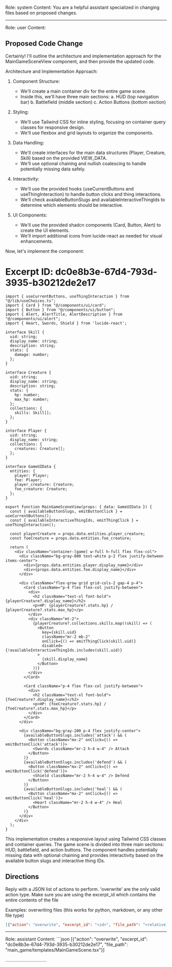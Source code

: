 Role: system
Content: You are a helpful assistant specialized in changing files based on proposed changes.
__________________
Role: user
Content: 
## Proposed Code Change
Certainly! I'll outline the architecture and implementation approach for the MainGameSceneView component, and then provide the updated code.

Architecture and Implementation Approach:

1. Component Structure:
   - We'll create a main container div for the entire game scene.
   - Inside this, we'll have three main sections:
     a. HUD (top navigation bar)
     b. Battlefield (middle section)
     c. Action Buttons (bottom section)

2. Styling:
   - We'll use Tailwind CSS for inline styling, focusing on container query classes for responsive design.
   - We'll use flexbox and grid layouts to organize the components.

3. Data Handling:
   - We'll create interfaces for the main data structures (Player, Creature, Skill) based on the provided VIEW_DATA.
   - We'll use optional chaining and nullish coalescing to handle potentially missing data safely.

4. Interactivity:
   - We'll use the provided hooks (useCurrentButtons and useThingInteraction) to handle button clicks and thing interactions.
   - We'll check availableButtonSlugs and availableInteractiveThingIds to determine which elements should be interactive.

5. UI Components:
   - We'll use the provided shadcn components (Card, Button, Alert) to create the UI elements.
   - We'll import additional icons from lucide-react as needed for visual enhancements.

Now, let's implement the component:

# Excerpt ID: dc0e8b3e-67d4-793d-3935-b30212de2e17
```tsx main_game/templates/MainGameScene.tsx
import { useCurrentButtons, useThingInteraction } from "@/lib/useChoices.ts";
import { Card } from "@/components/ui/card";
import { Button } from "@/components/ui/button";
import { Alert, AlertTitle, AlertDescription } from "@/components/ui/alert";
import { Heart, Swords, Shield } from 'lucide-react';

interface Skill {
  uid: string;
  display_name: string;
  description: string;
  stats: {
    damage: number;
  };
}

interface Creature {
  uid: string;
  display_name: string;
  description: string;
  stats: {
    hp: number;
    max_hp: number;
  };
  collections: {
    skills: Skill[];
  };
}

interface Player {
  uid: string;
  display_name: string;
  collections: {
    creatures: Creature[];
  };
}

interface GameUIData {
  entities: {
    player: Player;
    foe: Player;
    player_creature: Creature;
    foe_creature: Creature;
  };
}

export function MainGameSceneView(props: { data: GameUIData }) {
  const { availableButtonSlugs, emitButtonClick } = useCurrentButtons();
  const { availableInteractiveThingIds, emitThingClick } = useThingInteraction();

  const playerCreature = props.data.entities.player_creature;
  const foeCreature = props.data.entities.foe_creature;

  return (
    <div className="container-[game] w-full h-full flex flex-col">
      <div className="bg-gray-800 text-white p-2 flex justify-between items-center">
        <div>{props.data.entities.player.display_name}</div>
        <div>{props.data.entities.foe.display_name}</div>
      </div>

      <div className="flex-grow grid grid-cols-2 gap-4 p-4">
        <Card className="p-4 flex flex-col justify-between">
          <div>
            <h2 className="text-xl font-bold">{playerCreature?.display_name}</h2>
            <p>HP: {playerCreature?.stats.hp} / {playerCreature?.stats.max_hp}</p>
          </div>
          <div className="mt-2">
            {playerCreature?.collections.skills.map((skill) => (
              <Button
                key={skill.uid}
                className="mr-2 mb-2"
                onClick={() => emitThingClick(skill.uid)}
                disabled={!availableInteractiveThingIds.includes(skill.uid)}
              >
                {skill.display_name}
              </Button>
            ))}
          </div>
        </Card>

        <Card className="p-4 flex flex-col justify-between">
          <div>
            <h2 className="text-xl font-bold">{foeCreature?.display_name}</h2>
            <p>HP: {foeCreature?.stats.hp} / {foeCreature?.stats.max_hp}</p>
          </div>
        </Card>
      </div>

      <div className="bg-gray-200 p-4 flex justify-center">
        {availableButtonSlugs.includes('attack') && (
          <Button className="mx-2" onClick={() => emitButtonClick('attack')}>
            <Swords className="mr-2 h-4 w-4" /> Attack
          </Button>
        )}
        {availableButtonSlugs.includes('defend') && (
          <Button className="mx-2" onClick={() => emitButtonClick('defend')}>
            <Shield className="mr-2 h-4 w-4" /> Defend
          </Button>
        )}
        {availableButtonSlugs.includes('heal') && (
          <Button className="mx-2" onClick={() => emitButtonClick('heal')}>
            <Heart className="mr-2 h-4 w-4" /> Heal
          </Button>
        )}
      </div>
    </div>
  );
}
```

This implementation creates a responsive layout using Tailwind CSS classes and container queries. The game scene is divided into three main sections: HUD, battlefield, and action buttons. The component handles potentially missing data with optional chaining and provides interactivity based on the available button slugs and interactive thing IDs.

## Directions
Reply with a JSON list of actions to perform. 'overwrite' are the only valid action type. 
Make sure you are using the excerpt_id which contains the entire contents of the file

Examples:
overwriting files (this works for python, markdown, or any other file type)
```json output_example1
[{"action": "overwrite", "excerpt_id": "<id>", "file_path": "<relative file path>"}]
```

__________________
Role: assistant
Content: ```json
[{"action": "overwrite", "excerpt_id": "dc0e8b3e-67d4-793d-3935-b30212de2e17", "file_path": "main_game/templates/MainGameScene.tsx"}]
```
__________________
